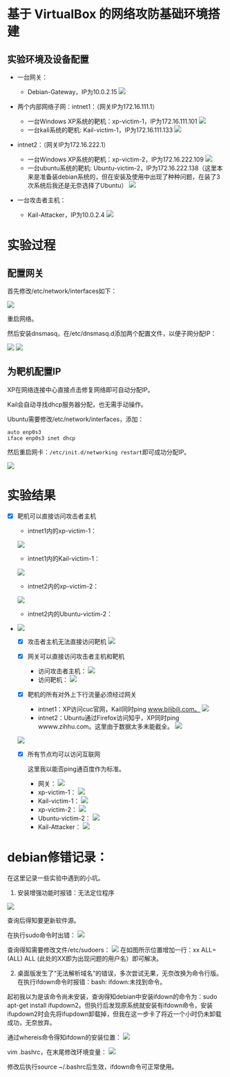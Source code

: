# 基于 VirtualBox 的网络攻防基础环境搭建

## **实验环境及设备配置**  
* 一台网关：    
  * Debian-Gateway，IP为10.0.2.15
  ![](img/peizhi1.jpg)

* 两个内部网络子网：intnet1：（网关IP为172.16.111.1）
    * 一台Windows XP系统的靶机：xp-victim-1，IP为172.16.111.101
    ![](img/peizhi2.jpg)
    * 一台kali系统的靶机: Kail-victim-1，IP为172.16.111.133
    ![](img/peizhi3.png)
* intnet2：（网关IP为172.16.222.1）
    * 一台Windows XP系统的靶机：xp-victim-2，IP为172.16.222.109
    ![](img/peizhi5.jpg)
    * 一台ubuntu系统的靶机:  Ubuntu-victim-2，IP为172.16.222.138（这里本来是准备装debian系统的，但在安装及使用中出现了种种问题，在装了3次系统后我还是无奈选择了Ubuntu）
    ![](img/peizhi4.jpg)
* 一台攻击者主机：  
    * Kail-Attacker，IP为10.0.2.4
    ![](img/peizhi6.jpg)

# 实验过程

## 配置网关

首先修改/etc/network/interfaces如下：

![](img/peizhi7.jpg)

重启网络。

然后安装dnsmasq，在/etc/dnsmasq.d添加两个配置文件，以便子网分配IP：

![](img/debian1.jpg)
![](img/debian2.jpg)

## 为靶机配置IP

XP在网络连接中心直接点击修复网络即可自动分配IP。

Kail会自动寻找dhcp服务器分配，也无需手动操作。

Ubuntu需要修改/etc/network/interfaces，添加：
```
auto enp0s3
iface enp0s3 inet dhcp
```
然后重启网卡：`/etc/init.d/networking restart`即可成功分配IP。

![](img/ubuntu1.jpg)

# 实验结果

 - [x] 靶机可以直接访问攻击者主机
      * intnet1内的xp-victim-1：
  
    ![](img/1.1.jpg)

      * intnet1内的Kail-victim-1：
  
    ![](img/1.2.jpg)

      * intnet2内的xp-victim-2：
  
    ![](img/1.3.jpg)

      * intnet2内的Ubuntu-victim-2：
* 
    ![](img/1.4.jpg)

    - [x] 攻击者主机无法直接访问靶机
    ![](img/kail4.jpg)

    - [x] 网关可以直接访问攻击者主机和靶机
      * 访问攻击者主机：
    ![](img/2.1.jpg)
      * 访问靶机：
    ![](img/2.2.jpg)

    - [x] 靶机的所有对外上下行流量必须经过网关
      * intnet1：XP访问cuc官网，Kail同时ping www.bilibili.com。
    ![](img/3.1.jpg)
      * intnet2：Ubuntu通过Firefox访问知乎，XP同时ping wwww.zihhu.com。这里由于数据太多未能截全。
    ![](img/3.1.jpg)

    ![](img/XP1flow.PNG)  
    - [x] 所有节点均可以访问互联网
  
        这里我以能否ping通百度作为标准。
      * 网关：
    ![](img/4.0.jpg)
      * xp-victim-1：
    ![](img/4.1.jpg)
      * Kail-victim-1：
    ![](img/4.2.jpg)
      * xp-victim-2：
    ![](img/4.3.jpg)
      * Ubuntu-victim-2：
    ![](img/4.4.jpg)
      * Kail-Attacker：
    ![](img/4.5.jpg)



# debian修错记录：

在这里记录一些实验中遇到的小坑。

1. 安装增强功能时报错：无法定位程序

![](img/2.jpg)

查询后得知要更新软件源。

在执行sudo命令时出错：
![](img/1.jpg)

查询得知需要修改文件/etc/sudoers：
![](img/3.jpg)
在如图所示位置增加一行：xx ALL=(ALL) ALL  (此处的XX即为出现问题的用户名）即可解决。

2. 桌面版发生了“无法解析域名”的错误，多次尝试无果，无奈改换为命令行版。在执行ifdown命令时报错：bash: ifdown:未找到命令。

起初我以为是该命令尚未安装，查询得知debian中安装ifdown的命令为：sudo apt-get install ifupdown2。但执行后发现原系统就安装有ifdown命令，安装ifupdown2时会先将ifupdown卸载掉，但我在这一步卡了将近一个小时仍未卸载成功，无奈放弃。

通过whereis命令得知ifdown的安装位置：
![](img/5.jpg)

vim .bashrc，在末尾修改环境变量：
![](img/6.jpg)

修改后执行source ~/.bashrc后生效，ifdown命令可正常使用。